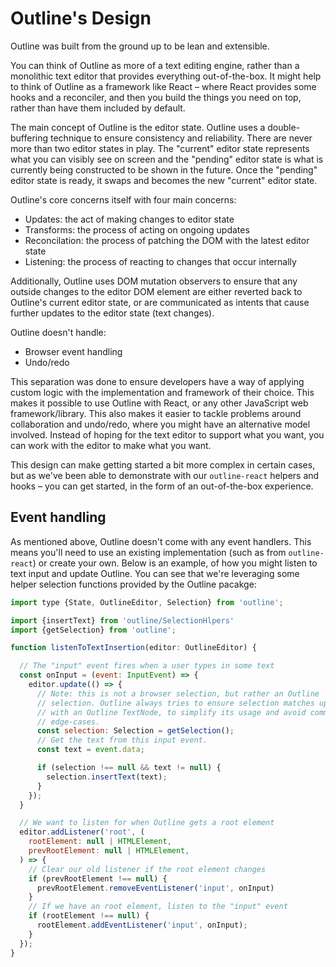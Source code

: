 # Outline's Design

Outline was built from the ground up to be lean and extensible.

You can think of Outline as more of a text editing engine, rather than a monolithic text
editor that provides everything out-of-the-box. It might help to think of Outline as
a framework like React – where React provides some hooks and a reconciler, and then you
build the things you need on top, rather than have them included by default.

The main concept of Outline is the editor state. Outline uses a double-buffering technique
to ensure consistency and reliability. There are never more than two editor states in play.
The "current" editor state represents what you can visibly see on screen and the "pending"
editor state is what is currently being constructed to be shown in the future. Once the
"pending" editor state is ready, it swaps and becomes the new "current" editor state.

Outline's core concerns itself with four main concerns:

- Updates: the act of making changes to editor state
- Transforms: the process of acting on ongoing updates
- Reconcilation: the process of patching the DOM with the latest editor state
- Listening: the process of reacting to changes that occur internally

Additionally, Outline uses DOM mutation observers to ensure that any outside changes to
the editor DOM element are either reverted back to Outline's current editor state, or are
communicated as intents that cause further updates to the editor state (text changes).

Outline doesn't handle:

- Browser event handling
- Undo/redo

This separation was done to ensure developers have a way of applying custom logic with the
implementation and framework of their choice. This makes it possible to use Outline with
React, or any other JavaScript web framework/library. This also makes it easier to tackle
problems around collaboration and undo/redo, where you might have an alternative model involved.
Instead of hoping for the text editor to support what you want, you can work with the editor
to make what you want.

This design can make getting started a bit more complex in certain cases, but as we've been
able to demonstrate with our `outline-react` helpers and hooks – you can get started, in the
form of an out-of-the-box experience.

## Event handling

As mentioned above, Outline doesn't come with any event handlers. This means you'll need to use
an existing implementation (such as from `outline-react`) or create your own. Below is an example,
of how you might listen to text input and update Outline. You can see that we're leveraging some
helper selection functions provided by the Outline pacakge:

```js
import type {State, OutlineEditor, Selection} from 'outline';

import {insertText} from 'outline/SelectionHlpers'
import {getSelection} from 'outline';

function listenToTextInsertion(editor: OutlineEditor) {

  // The "input" event fires when a user types in some text
  const onInput = (event: InputEvent) => {
    editor.update(() => {
      // Note: this is not a browser selection, but rather an Outline
      // selection. Outline always tries to ensure selection matches up
      // with an Outline TextNode, to simplify its usage and avoid common
      // edge-cases.
      const selection: Selection = getSelection();
      // Get the text from this input event.
      const text = event.data;

      if (selection !== null && text != null) {
        selection.insertText(text);
      }
    });
  }

  // We want to listen for when Outline gets a root element
  editor.addListener('root', (
    rootElement: null | HTMLElement,
    prevRootElement: null | HTMLElement,
  ) => {
    // Clear our old listener if the root element changes
    if (prevRootElement !== null) {
      prevRootElement.removeEventListener('input', onInput)
    }
    // If we have an root element, listen to the "input" event
    if (rootElement !== null) {
      rootElement.addEventListener('input', onInput);
    }
  });
}
```